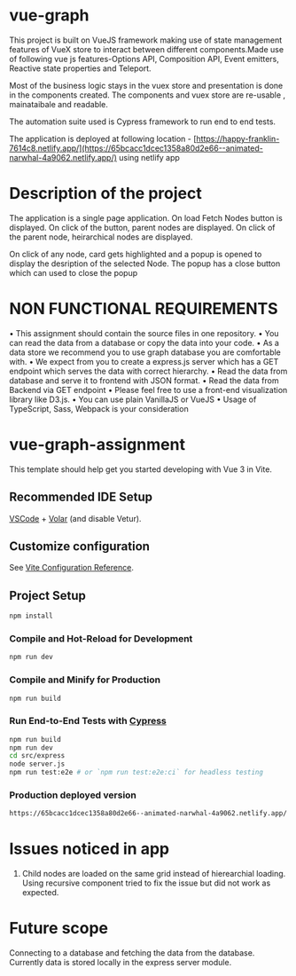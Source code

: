# vue-graph
This project is built on VueJS framework making use of state management features of VueX store to interact between different components.Made use of following vue js features-Options API, Composition API, Event emitters, Reactive state properties and Teleport. 

Most of the business logic stays in the vuex store and presentation is done in the components created. The components and vuex store are re-usable , mainataibale and readable. 

The automation suite used is Cypress framework to run end to end tests.

The application is deployed at following location - [https://happy-franklin-7614c8.netlify.app/](https://65bcacc1dcec1358a80d2e66--animated-narwhal-4a9062.netlify.app/) using netlify app

# Description of the project
The application is a single page application. On load Fetch Nodes button is displayed. On click of the button, parent nodes are displayed. On click of the parent node, heirarchical nodes are displayed. 

On click of any node, card gets highlighted and a popup is opened to display the desription of the selected Node. The popup has a close button which can used to close the popup

# NON FUNCTIONAL REQUIREMENTS
• This assignment should contain the source files in one repository.
• You can read the data from a database or copy the data into your code.
• As a data store we recommend you to use graph database you are comfortable with.
• We expect from you to create a express.js server which has a GET endpoint which
serves the data with correct hierarchy.
• Read the data from database and serve it to frontend with JSON format.
• Read the data from Backend via GET endpoint
• Please feel free to use a front-end visualization library like D3.js.
• You can use plain VanillaJS or VueJS
• Usage of TypeScript, Sass, Webpack is your consideration

# vue-graph-assignment

This template should help get you started developing with Vue 3 in Vite.

## Recommended IDE Setup

[VSCode](https://code.visualstudio.com/) + [Volar](https://marketplace.visualstudio.com/items?itemName=johnsoncodehk.volar) (and disable Vetur).

## Customize configuration

See [Vite Configuration Reference](https://vitejs.dev/config/).

## Project Setup

```sh
npm install
```

### Compile and Hot-Reload for Development

```sh
npm run dev
```

### Compile and Minify for Production

```sh
npm run build
```

### Run End-to-End Tests with [Cypress](https://www.cypress.io/)

```sh
npm run build
npm run dev
cd src/express
node server.js
npm run test:e2e # or `npm run test:e2e:ci` for headless testing
```

### Production deployed version

```sh
https://65bcacc1dcec1358a80d2e66--animated-narwhal-4a9062.netlify.app/
```

# Issues noticed in app
1. Child nodes are loaded on the same grid instead of hierearchial loading. Using recursive component tried to fix the issue but did not work as expected.

# Future scope
Connecting to a database and fetching the data from the database. Currently data is stored locally in the express server module.
